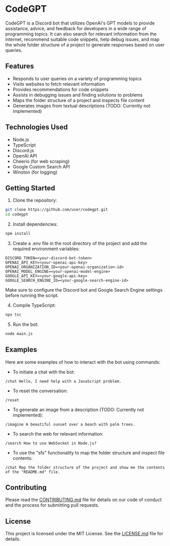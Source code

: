 # CodeGPT

CodeGPT is a Discord bot that utilizes OpenAI's GPT models to provide assistance, advice, and feedback for developers in a wide range of programming topics. It can also search for relevant information from the internet, recommend suitable code snippets, help debug issues, and map the whole folder structure of a project to generate responses based on user queries.

## Features

- Responds to user queries on a variety of programming topics
- Visits websites to fetch relevant information
- Provides recommendations for code snippets
- Assists in debugging issues and finding solutions to problems
- Maps the folder structure of a project and inspects file content
- Generates images from textual descriptions (TODO: Currently not implemented)

## Technologies Used

- Node.js
- TypeScript
- Discord.js
- OpenAI API
- Cheerio (for web scraping)
- Google Custom Search API
- Winston (for logging)

## Getting Started

1. Clone the repository:

```bash
git clone https://github.com/user/codegpt.git
cd codegpt
```

2. Install dependencies:

```bash
npm install
```

3. Create a .env file in the root directory of the project and add the required environment variables:

```
DISCORD_TOKEN=<your-discord-bot-token>
OPENAI_API_KEY=<your-openai-api-key>
OPENAI_ORGANIZATION_ID=<your-openai-organization-id>
OPENAI_MODEL_ENGINE=<your-openai-model-engine>
GOOGLE_API_KEY=<your-google-api-key>
GOOGLE_SEARCH_ENGINE_ID=<your-google-search-engine-id>
```

Make sure to configure the Discord bot and Google Search Engine settings before running the script.

4. Compile TypeScript:

```bash
npx tsc
```

5. Run the bot:

```bash
node main.js
```

## Examples

Here are some examples of how to interact with the bot using commands:

- To initiate a chat with the bot:

```
/chat Hello, I need help with a JavaScript problem.
```

- To reset the conversation:

```
/reset
```

- To generate an image from a description (TODO: Currently not implemented):

```
/imagine A beautiful sunset over a beach with palm trees.
```

- To search the web for relevant information:

```
/search How to use WebSocket in Node.js?
```

- To use the "sfs" functionality to map the folder structure and inspect file contents:

```
/chat Map the folder structure of the project and show me the contents of the "README.md" file.
```

## Contributing

Please read the [CONTRIBUTING.md](CONTRIBUTING.md) file for details on our code of conduct and the process for submitting pull requests.

## License

This project is licensed under the MIT License. See the [LICENSE.md](LICENSE.md) file for details.

```

```
